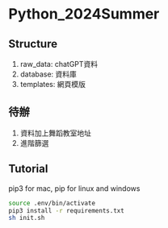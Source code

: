 # Python_2024Summer

## Structure
1. raw_data: chatGPT資料
2. database: 資料庫
3. templates: 網頁模版

## 待辦
1. 資料加上舞蹈教室地址
2. 進階篩選

## Tutorial
pip3 for mac, pip for linux and windows
```sh
source .env/bin/activate
pip3 install -r requirements.txt
sh init.sh
```
